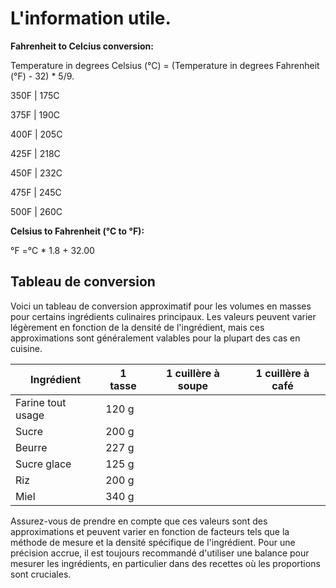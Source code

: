 # L'information utile.

**Fahrenheit to Celcius conversion:**

Temperature in degrees Celsius (°C) = (Temperature in degrees Fahrenheit (°F) - 32) * 5/9.


350F | 175C

375F | 190C

400F | 205C

425F | 218C

450F | 232C

475F | 245C

500F | 260C

**Celsius to Fahrenheit (°C to °F):**

°F =°C * 1.8 + 32.00
## Tableau de conversion

Voici un tableau de conversion approximatif pour les volumes en masses pour certains ingrédients culinaires principaux. Les valeurs peuvent varier légèrement en fonction de la densité de l'ingrédient, mais ces approximations sont généralement valables pour la plupart des cas en cuisine.

| Ingrédient         |  1 tasse   |1 cuillère à soupe |	1 cuillère à café |
| ------------------ | -----------|-------------------|------------------ |
| Farine tout usage  | 120 g      |                   |                   |
| Sucre              | 200 g      |                   |                   |
| Beurre             | 227 g      |                   |                   |
| Sucre glace        | 125 g      |                   |                   |
| Riz                | 200 g      |                   |                   |
| Miel               | 340 g      |                   |                   |

Assurez-vous de prendre en compte que ces valeurs sont des approximations et peuvent varier en fonction de facteurs tels que la méthode de mesure et la densité spécifique de l'ingrédient. Pour une précision accrue, il est toujours recommandé d'utiliser une balance pour mesurer les ingrédients, en particulier dans des recettes où les proportions sont cruciales.